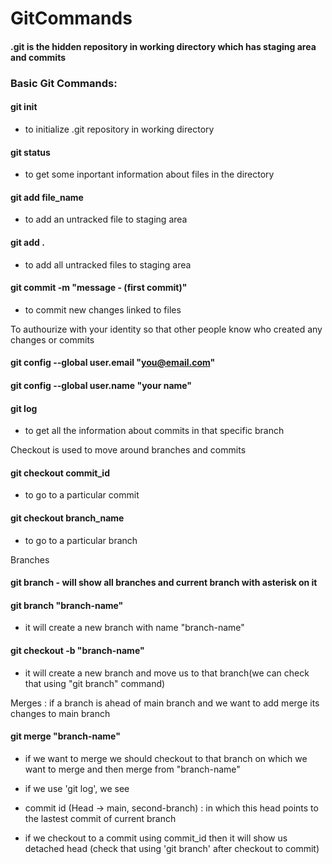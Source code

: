 # GitCommands

#### .git is the hidden repository in working directory which has staging area and commits

### Basic Git Commands:

#### git init 
- to initialize .git repository in working directory

#### git status 
- to get some inportant information about files in the directory

#### git add file_name 
- to add an untracked file to staging area

#### git add . 
- to add all untracked files to staging area

#### git commit -m "message - (first commit)" 
- to commit new changes linked to files

To authourize with your identity so that other people know who created any changes or commits
#### git config --global user.email "you@email.com"
#### git config --global user.name "your name"

#### git log 
- to get all the information about commits in that specific branch


Checkout is used to move around branches and commits
#### git checkout commit_id 
- to go to a particular commit

#### git checkout branch_name 
- to go to a particular branch

Branches
#### git branch - will show all branches and current branch with asterisk on it

#### git branch "branch-name" 
- it will create a new branch with name "branch-name"

#### git checkout -b "branch-name" 
- it will create a new branch and move us to that branch(we can check that using "git branch" command)

Merges : if a branch is ahead of main branch and we want to add merge its changes to main branch
#### git merge "branch-name" 
- if we want to merge we should checkout to that branch on which we want to merge and then merge from "branch-name"


- if we use 'git log', we see
- commit id (Head -> main, second-branch) : in which this head points to the lastest commit of current branch
- if we checkout to a commit using commit_id then it will show us detached head (check that using 'git branch' after checkout to commit)
